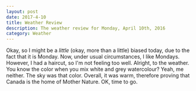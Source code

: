 ```yaml
---
layout: post
date: 2017-4-10
title: Weather Review
description: The weather review for Monday, April 10th, 2016
category: Weather
---
```


Okay, so I might be a _little_ (okay, more than a little) biased today, due to the fact that it is Monday. Now, under usual circumstances, I like Mondays. However, I had a haircut, so I'm not feeling too well. Alright, to the weather. You know the color when you mix white and grey watercolour? Yeah, me neither. The sky was that color. Overall, it was warm, therefore proving that Canada is the home of Mother Nature. OK, time to go.
